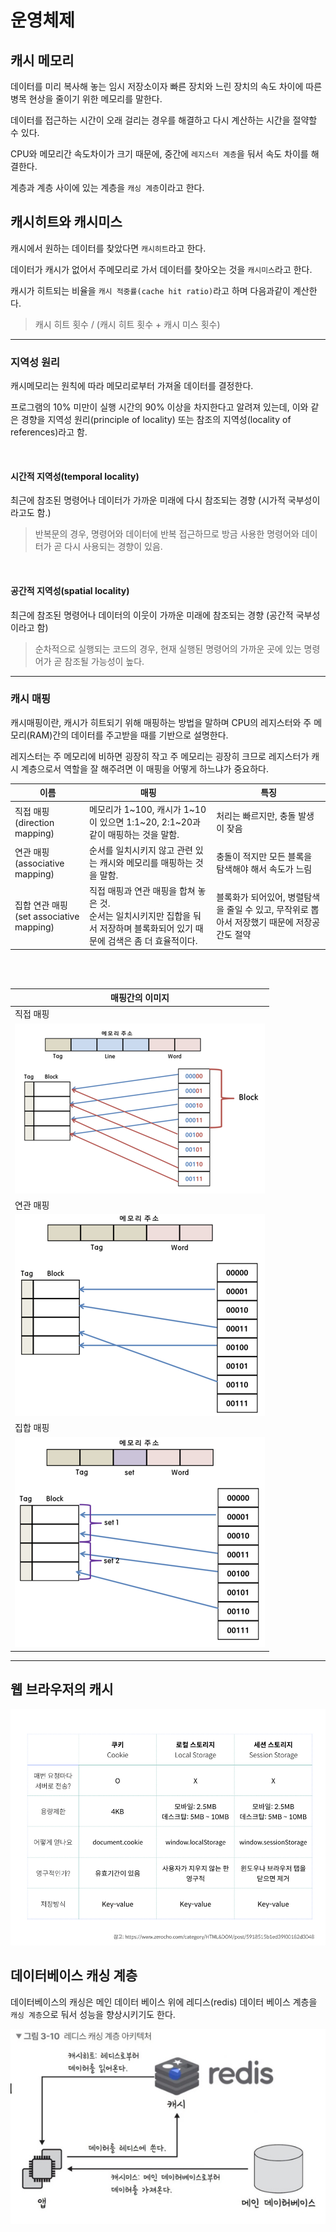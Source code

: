 # 운영체제

## 캐시 메모리

데이터를 미리 복사해 놓는 임시 저장소이자 빠른 장치와 느린 장치의 속도 차이에 따른 병목 현상을 줄이기 위한 메모리를 말한다.

데이터를 접근하는 시간이 오래 걸리는 경우를 해결하고 다시 계산하는 시간을 절약할 수 있다.

CPU와 메모리간 속도차이가 크기 때문에, 중간에 `레지스터 계층`을 둬서 속도 차이를 해결한다.

계층과 계층 사이에 있는 계층을 `캐싱 계층`이라고 한다.

## 캐시히트와 캐시미스

캐시에서 원하는 데이터를 찾았다면 `캐시히트`라고 한다.

데이터가 캐시가 없어서 주메모리로 가서 데이터를 찾아오는 것을 `캐시미스`라고 한다.

캐시가 히트되는 비율을 `캐시 적중률(cache hit ratio)`라고 하며 다음과같이 계산한다.

> 캐시 히트 횟수 / (캐시 히트 횟수 + 캐시 미스 횟수)

---

### 지역성 원리

캐시메모리는 원칙에 따라 메모리로부터 가져올 데이터를 결정한다.

프로그램의 10% 미만이 실행 시간의 90% 이상을 차지한다고 알려져 있는데, 이와 같은 경향을 지역성 원리(principle of locality) 또는 참조의 지역성(locality of references)라고 함.

<br/>

#### 시간적 지역성(temporal locality)

최근에 참조된 명령어나 데이터가 가까운 미래에 다시 참조되는 경향 (시가적 국부성이라고도 함.)

> 반복문의 경우, 명령어와 데이터에 반복 접근하므로 방금 사용한 명령어와 데이터가 곧 다시 사용되는 경향이 있음.

<br/>

#### 공간적 지역성(spatial locality)

최근에 참조된 명령어나 데이터의 이웃이 가까운 미래에 참조되는 경향 (공간적 국부성이라고 함)

> 순차적으로 실행되는 코드의 경우, 현재 실행된 명령어의 가까운 곳에 있는 명령어가 곧 참조될 가능성이 높다.

---

### 캐시 매핑

캐시매핑이란, 캐시가 히트되기 위해 매핑하는 방법을 말하며 CPU의 레지스터와 주 메모리(RAM)간의 데이터를 주고받을 때를 기반으로 설명한다.

레지스터는 주 메모리에 비하면 굉장히 작고 주 메모리는 굉장히 크므로 레지스터가 캐시 계층으로서 역할을 잘 해주려면 이 매핑을 어떻게 하느냐가 중요하다.

| 이름                                         | 매핑                                                                                                                               | 특징                                                                                        |
| -------------------------------------------- | ---------------------------------------------------------------------------------------------------------------------------------- | ------------------------------------------------------------------------------------------- |
| 직접 매핑<br/>(direction mapping)            | 메모리가 1~100, 캐시가 1~10이 있으면 1:1~20, 2:1~20과 같이 매핑하는 것을 말함.                                                     | 처리는 빠르지만, 충돌 발생이 잦음                                                           |
| 연관 매핑<br/>(associative mapping)          | 순서를 일치시키지 않고 관련 있는 캐시와 메모리를 매핑하는 것을 말함.                                                               | 충돌이 적지만 모든 블록을 탐색해야 해서 속도가 느림                                         |
| 집합 연관 매핑<br/>(set associative mapping) | 직접 매핑과 연관 매핑을 합쳐 놓은 것.<br/>순서는 일치시키지만 집합을 둬서 저장하며 블록화되어 있기 때문에 검색은 좀 더 효율적이다. | 블록화가 되어있어, 병렬탐색을 줄일 수 있고, 무작위로 뽑아서 저장했기 때문에 저장공간도 절약 |

<br/>
<br/>

| 매핑간의 이미지                               |
| --------------------------------------------- |
| 직접 매핑                                     |
| ![직접 매핑](./src/direct_mapping.png)        |
| 연관 매핑                                     |
| ![연관 매핑](./src/associative_mapping.png)   |
| 집합 매핑                                     |
| ![집합 매핑](./src/set_associate_mapping.png) |

---

## 웹 브라우저의 캐시

![](./src/cookie_storage.png)

## 데이터베이스 캐싱 계층

데이터베이스의 캐싱은 메인 데이터 베이스 위에 레디스(redis) 데이터 베이스 계층을 `캐싱 계층`으로 둬서 성능을 향상시키기도 한다.

![](./src/redis.png)
